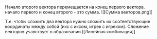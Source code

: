 Начало второго вектора перемещается на конец первого вектора, начало первого и конец второго - это сумма.
![[Сумма векторов.png]]

Т.е. чтобы сложить два вектора нужно сложить их соответствующие координаты между собой (икс с иксом, игрек с игреком).
Сложение векторов учавствует в образовании [[Линейная комбинация]]